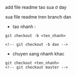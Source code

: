 add file readme 
tao sua ơ day 

sua file readme tren branch dan
- tao nhanh :
```
git checkout -b <ten_nhanh> 

<!-- git checkout -b dan -->
```

- chuyen sang nhanh khac 
```
git checkout <ten_nhanh> 
<!-- git checkout master -->
```
